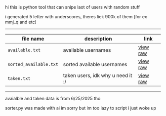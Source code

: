 hi this is python tool that can snipe laot of users with random stuff

i generated 5 letter with underscores, theres liek 900k of them (for ex mmj_q and etc)

---

| file name              | description                                  | link                                                                                                      |
| ---------------------- | -------------------------------------------- | --------------------------------------------------------------------------------------------------------- |
| `available.txt`        | available usernames   | [view raw](https://raw.githubusercontent.com/crawqxx/roblox-checker/refs/heads/main/available.txt)        |
| `sorted_available.txt` | sorted available usernames | [view raw](https://raw.githubusercontent.com/crawqxx/roblox-checker/refs/heads/main/sorted_available.txt) |
| `taken.txt`            | taken users, idk why u need it :/             | [view raw](https://raw.githubusercontent.com/crawqxx/roblox-checker/refs/heads/main/taken.txt)            |

---

avaialble and taken data is from 6/25/2025 tho

sorter.py was made with ai im sorry but im too lazy to script i just woke up
